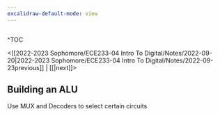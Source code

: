 ```yaml
---
excalidraw-default-mode: view
---
```


```toc

```

^TOC

<[[2022-2023 Sophomore/ECE233-04 Intro To Digital/Notes/2022-09-20|2022-2023 Sophomore/ECE233-04 Intro To Digital/Notes/2022-09-23previous]] | [[|next]]>


## Building an ALU

Use MUX and Decoders to select certain circuits